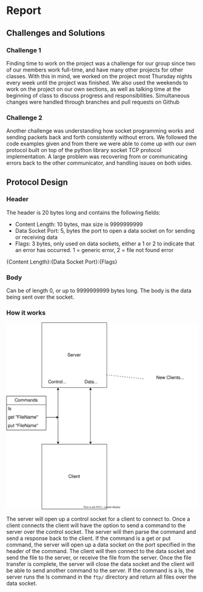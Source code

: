 # Report

## Challenges and Solutions

### Challenge 1

Finding time to work on the project was a challenge for our group since two of our members work full-time, and have many other projects for other classes. With this in mind, we worked on the project most Thursday nights every week until the project was finished.  We also used the weekends to work on the project on our own sections, as well as talking time at the beginning of class to discuss progress and responsibilities. Simultaneous changes were handled through branches and pull requests on Github

### Challenge 2

Another challenge was understanding how socket programming works and sending packets back and forth consistently without errors. We followed the code examples given and from there we were able to come up with our own protocol built on top of the python library socket TCP protocol implementation. A large problem was recovering from or communicating errors back to the other communicator, and handling issues on both sides.

## Protocol Design

### Header

The header is 20 bytes long and contains the following fields:

- Content Length: 10 bytes, max size is 9999999999
- Data Socket Port: 5, bytes the port to open a data socket on for sending or receiving data
- Flags: 3 bytes, only used on data sockets, either a 1 or 2 to indicate that an error has occurred. 1 = generic error, 2 = file not found error

{Content Length}:{Data Socket Port}:{Flags}

### Body

Can be of length 0, or up to 9999999999 bytes long. The body is the data being sent over the socket.

### How it works

![protocol](protocol_design.svg)

The server will open up a control socket for a client to connect to. Once a client connects the client will have the option to send a command to the server over the control socket. The server will then parse the command and send a response back to the client. If the command is a get or put command, the server will open up a data socket on the port specified in the header of the command. The client will then connect to the data socket and send the file to the server, or receive the file from the server. Once the file transfer is complete, the server will close the data socket and the client will be able to send another command to the server. If the command is a ls, the server runs the ls command in the `ftp/` directory and return all files over the data socket.


